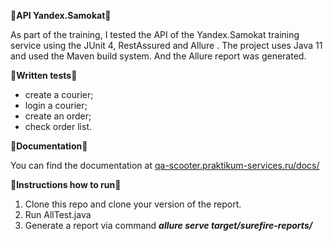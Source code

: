 🚀**API Yandex.Samokat**🚀

As part of the training, I tested the API of the Yandex.Samokat training service using the JUnit 4, RestAssured and Allure .
The project uses Java 11 and used the Maven build system. And the Allure report was generated.
 
📝**Written tests**📝
- create a courier;
- login a courier;
- create an order;
- check order list. 

📁**Documentation**📁 

You can find the documentation at [qa-scooter.praktikum-services.ru/docs/](https://qa-scooter.praktikum-services.ru/docs/)

🔖**Instructions how to run**🔖

1. Clone this repo and clone your version of the report. 
2. Run AllTest.java
3. Generate a report via command 
***allure serve target/surefire-reports/***
